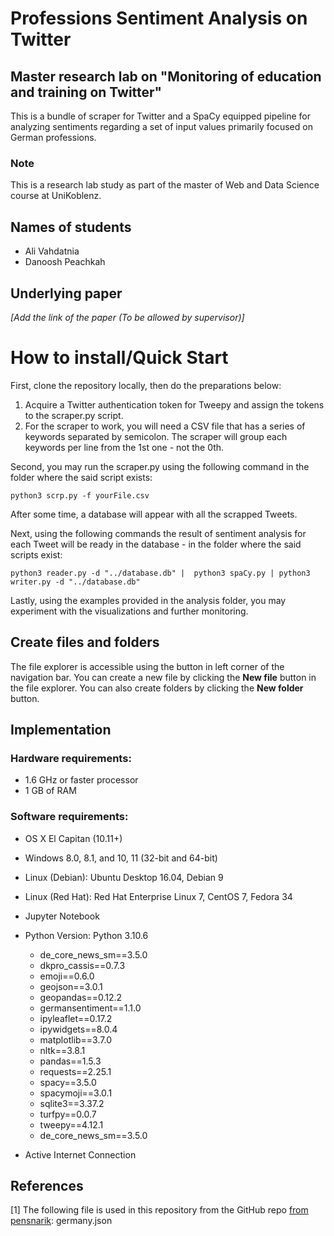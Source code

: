# Professions Sentiment Analysis on Twitter
 ## Master research lab on "Monitoring of education and training on Twitter"
 
This is a bundle of scraper for Twitter and a SpaCy equipped pipeline for analyzing sentiments regarding a set of input values primarily focused on German professions.

###  Note 
This is a research lab study as part of the master of Web and Data Science course at UniKoblenz.
## Names of students
- Ali Vahdatnia
- Danoosh Peachkah
## Underlying paper
*[Add the link of the paper (To be allowed by supervisor)]*

# How to install/Quick Start

First, clone the repository locally, then do the preparations below:
1. Acquire a Twitter authentication token for Tweepy and assign the tokens to the scraper.py script.
2. For the scraper to work, you will need a CSV file that has a series of keywords separated by semicolon. The scraper will group each keywords per line from the 1st one - not the 0th. 

Second, you may run the scraper.py using the following command in the folder where the said script exists:
```
python3 scrp.py -f yourFile.csv
```
After some time, a database will appear with all the scrapped Tweets.

Next, using the following commands the result of sentiment analysis for each Tweet will be ready in the database - in the folder where the said scripts exist:
```
python3 reader.py -d "../database.db" |  python3 spaCy.py | python3 writer.py -d "../database.db"
```
Lastly, using the examples provided in the analysis folder, you may experiment with the visualizations and further monitoring.

## Create files and folders

The file explorer is accessible using the button in left corner of the navigation bar. You can create a new file by clicking the **New file** button in the file explorer. You can also create folders by clicking the **New folder** button.


## Implementation
### Hardware requirements:
-   1.6 GHz or faster processor
-   1 GB of RAM
### Software requirements:
-   OS X El Capitan (10.11+)
-   Windows 8.0, 8.1, and 10, 11 (32-bit and 64-bit)
-   Linux (Debian): Ubuntu Desktop 16.04, Debian 9
-   Linux (Red Hat): Red Hat Enterprise Linux 7, CentOS 7, Fedora 34
-	Jupyter Notebook
-	Python Version: Python 3.10.6       
	- de_core_news_sm==3.5.0
	- dkpro_cassis==0.7.3
	- emoji==0.6.0
	- geojson==3.0.1
	- geopandas==0.12.2
	- germansentiment==1.1.0
	- ipyleaflet==0.17.2
	- ipywidgets==8.0.4
	- matplotlib==3.7.0
	- nltk==3.8.1
	- pandas==1.5.3
	- requests==2.25.1
	- spacy==3.5.0
	- spacymoji==3.0.1
	- sqlite3==3.37.2
	- turfpy==0.0.7
	- tweepy==4.12.1
	- de_core_news_sm==3.5.0

-	Active Internet Connection

## References
<a id="1">[1]</a> 
The following file is used in this repository from the GitHub repo [from pensnarik](https://github.com/pensnarik/german-cities): germany.json


